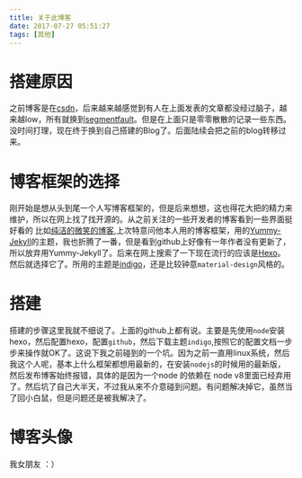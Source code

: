 ```yaml
---
title: 关于此博客
date: 2017-07-27 05:51:27
tags: [其他]
---
```


# 搭建原因
之前博客是在[csdn](http://www.csdn.net/)，后来越来越感觉到有人在上面发表的文章都没经过脑子，越来越low，所有就换到[segmentfault](https://segmentfault.com/)。但是在上面只是零零散散的记录一些东西。没时间打理，现在终于换到自己搭建的Blog了。后面陆续会把之前的blog转移过来。

# 博客框架的选择
刚开始是想从头到尾一个人写博客框架的，但是后来想想，这也得花大把的精力来维护，所以在网上找了找开源的。从之前关注的一些开发者的博客看到一些界面挺好看的
比如[纯洁的微笑的博客](http://www.ityouknow.com/),上次特意问他本人用的博客框架，用的[Yummy-Jekyll](https://github.com/DONGChuan/Yummy-Jekyll)的主题，我也折腾了一番，但是看到github上好像有一年作者没有更新了，所以放弃用Yummy-Jekyll了。后来在网上搜索了一下现在流行的应该是[Hexo](https://hexo.io/)。然后就选择它了。所用的主题是[indigo](https://github.com/yscoder/hexo-theme-indigo)，还是比较钟意`material-design`风格的。

# 搭建
搭建的步骤这里我就不细说了。上面的github上都有说。主要是先使用`node`安装hexo，然后配置hexo，配置`github`，然后下载主题`indigo`,按照它的配置文档一步步来操作就OK了。这说下我之前碰到的一个坑。因为之前一直用linux系统，然后我这个人呢，基本上什么框架都想用最新的，在安装`nodejs`的时候用的最新版，然后发布博客始终报错，具体的是因为一个node 的依赖在 node v8里面已经弃用了。然后坑了自己大半天，不过我从来不介意碰到问题。有问题解决掉它，虽然当了回小白鼠，但是问题还是被我解决了。

# 博客头像
我女朋友 ：）

